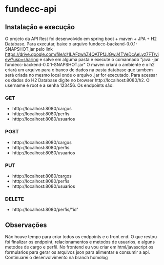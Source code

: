 ﻿# fundecc-api
## Instalação e execução
O projeto da API Rest foi desenvolvido em spring boot + maven + JPA + H2 Database.
Para executar, baixe o arquivo fundecc-backend-0.0.1-SNAPSHOT.jar pelo link https://drive.google.com/file/d/1LAFzwhZ4QATPfJJGwJ4TVeDcAeLyz7FT/view?usp=sharing e salve em alguma pasta e execute o comannado "java -jar fundecc-backend-0.0.1-SNAPSHOT.jar"
O maven criará o ambiente e o h2 criará um arquivo para o banco de dados na pasta database que tambem será criada no mesmo local onde o arquivo .jar for executado.
Para acessar os dados do H2 Database digite no browser http://localhost:8080/h2. O username é root e a senha 123456.
Os endpoints são: 
### GET 
- htttp://localhost:8080/cargos
- htttp://localhost:8080/perfis
- htttp://localhost:8080/usuarios

### POST 
- htttp://localhost:8080/cargos
- htttp://localhost:8080/perfis
- htttp://localhost:8080/usuarios

### PUT
- htttp://localhost:8080/cargos
- htttp://localhost:8080/perfis
- htttp://localhost:8080/usuarios

### DELETE 
- htttp://localhost:8080/perfis/"id"

## Observações
Não houve tempo para criar todos os endpoints e o front end.
O que restou foi finalizar os endpoint, relacionamentos e metodos de usuarios, e alguns metodos de cargo e perfil.
No frontend eu vou criar em html/javascript os formularios para gerar os arquivos json para alimentar e consumir a api.
Continuarei o desenvolvimento na branch homolog

